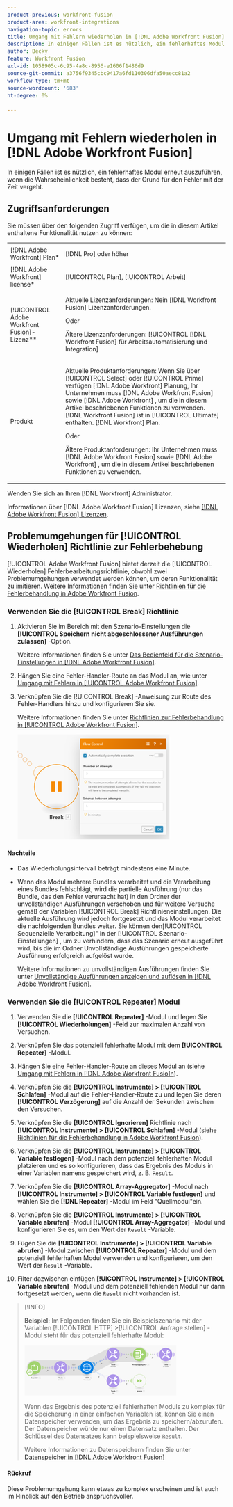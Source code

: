 ```yaml
---
product-previous: workfront-fusion
product-area: workfront-integrations
navigation-topic: errors
title: Umgang mit Fehlern wiederholen in [!DNL Adobe Workfront Fusion]
description: In einigen Fällen ist es nützlich, ein fehlerhaftes Modul mehrmals erneut auszuführen, wenn die Wahrscheinlichkeit besteht, dass der Grund für den Fehler mit der Zeit vergeht.
author: Becky
feature: Workfront Fusion
exl-id: 1058905c-6c95-4a8c-8956-e1606f1486d9
source-git-commit: a3756f9345cbc9417a6fd110306dfa50aecc81a2
workflow-type: tm+mt
source-wordcount: '683'
ht-degree: 0%

---
```


# Umgang mit Fehlern wiederholen in [!DNL Adobe Workfront Fusion]

In einigen Fällen ist es nützlich, ein fehlerhaftes Modul erneut auszuführen, wenn die Wahrscheinlichkeit besteht, dass der Grund für den Fehler mit der Zeit vergeht.

## Zugriffsanforderungen

Sie müssen über den folgenden Zugriff verfügen, um die in diesem Artikel enthaltene Funktionalität nutzen zu können:

<table style="table-layout:auto">
 <col> 
 <col> 
 <tbody> 
  <tr> 
   <td role="rowheader">[!DNL Adobe Workfront] Plan*</td> 
   <td> <p>[!DNL Pro] oder höher</p> </td> 
  </tr> 
  <tr data-mc-conditions=""> 
   <td role="rowheader">[!DNL Adobe Workfront] license*</td> 
   <td> <p>[!UICONTROL Plan], [!UICONTROL Arbeit]</p> </td> 
  </tr> 
  <tr> 
   <td role="rowheader">[!UICONTROL Adobe Workfront Fusion]-Lizenz**</td> 
   <td>
   <p>Aktuelle Lizenzanforderungen: Nein [!DNL Workfront Fusion] Lizenzanforderungen.</p>
   <p>Oder</p>
   <p>Ältere Lizenzanforderungen: [!UICONTROL [!DNL Workfront Fusion] für Arbeitsautomatisierung und Integration] </p>
   </td> 
  </tr> 
  <tr> 
   <td role="rowheader">Produkt</td> 
   <td>
   <p>Aktuelle Produktanforderungen: Wenn Sie über [!UICONTROL Select] oder [!UICONTROL Prime] verfügen [!DNL Adobe Workfront] Planung, Ihr Unternehmen muss [!DNL Adobe Workfront Fusion] sowie [!DNL Adobe Workfront] , um die in diesem Artikel beschriebenen Funktionen zu verwenden. [!DNL Workfront Fusion] ist in [!UICONTROL Ultimate] enthalten. [!DNL Workfront] Plan.</p>
   <p>Oder</p>
   <p>Ältere Produktanforderungen: Ihr Unternehmen muss [!DNL Adobe Workfront Fusion] sowie [!DNL Adobe Workfront] , um die in diesem Artikel beschriebenen Funktionen zu verwenden.</p>
   </td> 
  </tr> 
 </tbody> 
</table>

Wenden Sie sich an Ihren [!DNL Workfront] Administrator.

Informationen über [!DNL Adobe Workfront Fusion] Lizenzen, siehe [[!DNL Adobe Workfront Fusion] Lizenzen](../../workfront-fusion/get-started/license-automation-vs-integration.md).

## Problemumgehungen für [!UICONTROL Wiederholen] Richtlinie zur Fehlerbehebung

[!UICONTROL Adobe Workfront Fusion] bietet derzeit die [!UICONTROL Wiederholen] Fehlerbearbeitungsrichtlinie, obwohl zwei Problemumgehungen verwendet werden können, um deren Funktionalität zu imitieren. Weitere Informationen finden Sie unter [Richtlinien für die Fehlerbehandlung in Adobe Workfront Fusion](../../workfront-fusion/errors/directives-for-error-handling.md).

### Verwenden Sie die [!UICONTROL Break] Richtlinie

1. Aktivieren Sie im Bereich mit den Szenario-Einstellungen die **[!UICONTROL Speichern nicht abgeschlossener Ausführungen zulassen]** -Option.

   Weitere Informationen finden Sie unter [Das Bedienfeld für die Szenario-Einstellungen in [!DNL Adobe Workfront Fusion]](../../workfront-fusion/scenarios/scenario-settings-panel.md).

1. Hängen Sie eine Fehler-Handler-Route an das Modul an, wie unter [Umgang mit Fehlern in [!UICONTROL Adobe Workfront Fusion]](../../workfront-fusion/errors/error-handling.md).
1. Verknüpfen Sie die [!UICONTROL Break] -Anweisung zur Route des Fehler-Handlers hinzu und konfigurieren Sie sie.

   Weitere Informationen finden Sie unter [Richtlinien zur Fehlerbehandlung in [!UICONTROL Adobe Workfront Fusion]](../../workfront-fusion/errors/directives-for-error-handling.md).

   ![](assets/break-directive-350x241.png)

#### Nachteile

* Das Wiederholungsintervall beträgt mindestens eine Minute.
* Wenn das Modul mehrere Bundles verarbeitet und die Verarbeitung eines Bundles fehlschlägt, wird die partielle Ausführung (nur das Bundle, das den Fehler verursacht hat) in den Ordner der unvollständigen Ausführungen verschoben und für weitere Versuche gemäß der Variablen [!UICONTROL Break] Richtlinieneinstellungen. Die aktuelle Ausführung wird jedoch fortgesetzt und das Modul verarbeitet die nachfolgenden Bundles weiter. Sie können den[!UICONTROL Sequenzielle Verarbeitung]&quot; in der [!UICONTROL Szenario-Einstellungen] , um zu verhindern, dass das Szenario erneut ausgeführt wird, bis die im Ordner Unvollständige Ausführungen gespeicherte Ausführung erfolgreich aufgelöst wurde.

  Weitere Informationen zu unvollständigen Ausführungen finden Sie unter [Unvollständige Ausführungen anzeigen und auflösen in [!DNL Adobe Workfront Fusion]](../../workfront-fusion/scenarios/view-and-resolve-incomplete-executions.md).

### Verwenden Sie die [!UICONTROL Repeater] Modul

1. Verwenden Sie die **[!UICONTROL Repeater]** -Modul und legen Sie **[!UICONTROL Wiederholungen]** -Feld zur maximalen Anzahl von Versuchen.
1. Verknüpfen Sie das potenziell fehlerhafte Modul mit dem **[!UICONTROL Repeater]** -Modul.
1. Hängen Sie eine Fehler-Handler-Route an dieses Modul an (siehe [Umgang mit Fehlern in [!DNL Adobe Workfront Fusio]n](../../workfront-fusion/errors/error-handling.md)).
1. Verknüpfen Sie die **[!UICONTROL Instrumente] > [!UICONTROL Schlafen]** -Modul auf die Fehler-Handler-Route zu und legen Sie deren **[!UICONTROL Verzögerung]** auf die Anzahl der Sekunden zwischen den Versuchen.

1. Verknüpfen Sie die **[!UICONTROL Ignorieren]** Richtlinie nach **[!UICONTROL Instrumente] > [!UICONTROL Schlafen]** -Modul (siehe [Richtlinien für die Fehlerbehandlung in Adobe Workfront Fusion](../../workfront-fusion/errors/directives-for-error-handling.md)).

1. Verknüpfen Sie die **[!UICONTROL Instrumente] > [!UICONTROL Variable festlegen]** -Modul nach dem potenziell fehlerhaften Modul platzieren und es so konfigurieren, dass das Ergebnis des Moduls in einer Variablen namens gespeichert wird, z. B. `Result`.

1. Verknüpfen Sie die **[!UICONTROL Array-Aggregator]** -Modul nach **[!UICONTROL Instrumente] > [!UICONTROL Variable festlegen]** und wählen Sie die **[!DNL Repeater]** -Modul im Feld &quot;Quellmodul&quot;ein.

1. Verknüpfen Sie die **[!UICONTROL Instrumente] > [!UICONTROL Variable abrufen]** -Modul **[!UICONTROL Array-Aggregator]** -Modul und konfigurieren Sie es, um den Wert der `Result` -Variable.

1. Fügen Sie die **[!UICONTROL Instrumente] > [!UICONTROL Variable abrufen]** -Modul zwischen **[!UICONTROL Repeater]** -Modul und dem potenziell fehlerhaften Modul verwenden und konfigurieren, um den Wert der `Result` -Variable.

1. Filter dazwischen einfügen **[!UICONTROL Instrumente] > [!UICONTROL Variable abrufen]** -Modul und dem potenziell fehlenden Modul nur dann fortgesetzt werden, wenn die `Result` nicht vorhanden ist.

>[!INFO]
>
>**Beispiel:** Im Folgenden finden Sie ein Beispielszenario mit der Variablen [!UICONTROL HTTP] >[!UICONTROL Anfrage stellen] -Modul steht für das potenziell fehlerhafte Modul:
>
>![](assets/http-make-request-350x116.png)
>
>Wenn das Ergebnis des potenziell fehlerhaften Moduls zu komplex für die Speicherung in einer einfachen Variablen ist, können Sie einen Datenspeicher verwenden, um das Ergebnis zu speichern/abzurufen. Der Datenspeicher würde nur einen Datensatz enthalten. Der Schlüssel des Datensatzes kann beispielsweise `Result`.
>
>Weitere Informationen zu Datenspeichern finden Sie unter [Datenspeicher in [!DNL Adobe Workfront Fusion]](../../workfront-fusion/modules/data-stores.md)

#### Rückruf

Diese Problemumgehung kann etwas zu komplex erscheinen und ist auch im Hinblick auf den Betrieb anspruchsvoller.

